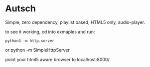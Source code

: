 Autsch
======

Simple, zero dependency, playlist based, HTML5 only, audio-player.


to see it working, cd into exmaples and run:

    python3 -m http.server

or
    python -m SimpleHttpServer

point your html5 aware browser to localhost:8000/
